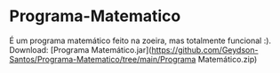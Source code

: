 # Programa-Matematico
É um programa matemático feito na zoeira, mas totalmente funcional :). <br>
Download: [Programa Matemático.jar](https://github.com/Geydson-Santos/Programa-Matematico/tree/main/Programa Matemático.zip)
